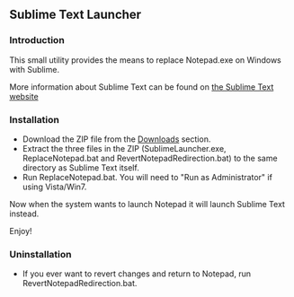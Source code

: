 ## Sublime Text Launcher

### Introduction
This small utility provides the means to replace Notepad.exe on Windows with Sublime.

More information about Sublime Text can be found on [the Sublime Text website](http://www.sublimetext.com/)

### Installation

* Download the ZIP file from the [Downloads](https://github.com/downloads/grumpydev/Sublime-Notepad-Replacement/SublimeLauncher.zip) section.
* Extract the three files in the ZIP (SublimeLauncher.exe, ReplaceNotepad.bat and RevertNotepadRedirection.bat) to the same directory as Sublime Text itself.
* Run ReplaceNotepad.bat. You will need to "Run as Administrator" if using Vista/Win7.

Now when the system wants to launch Notepad it will launch Sublime Text instead.

Enjoy!

### Uninstallation
* If you ever want to revert changes and return to Notepad, run RevertNotepadRedirection.bat.
